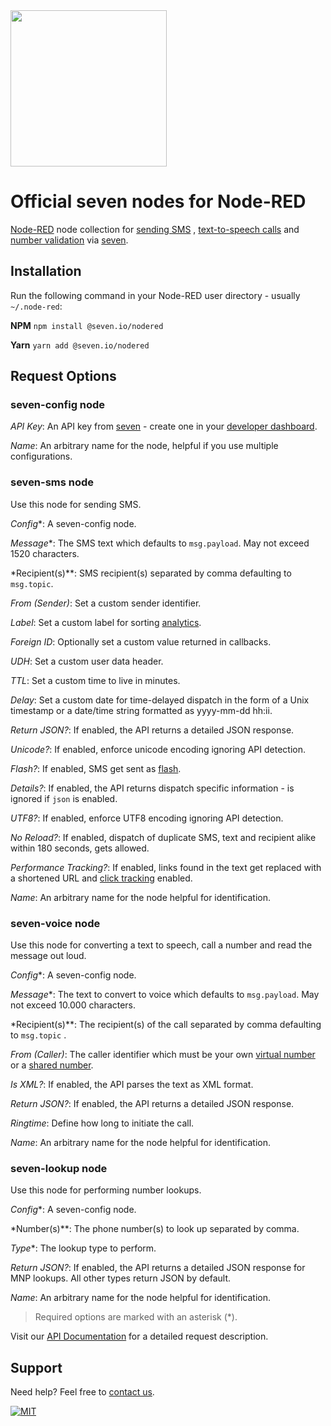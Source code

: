 <img src="https://www.seven.io/wp-content/uploads/Logo.svg" width="250" />

# Official seven nodes for Node-RED

[Node-RED](http://nodered.org) node collection
for [sending SMS](https://www.seven.io/en/products/send-sms/)
, [text-to-speech calls](https://www.seven.io/en/products/voice/)
and [number validation](https://www.seven.io/en/products/number-validation/)
via [seven](https://www.seven.io/).

## Installation

Run the following command in your Node-RED user directory - usually `~/.node-red`:

**NPM**
`npm install @seven.io/nodered`

**Yarn**
`yarn add @seven.io/nodered`

## Request Options

### seven-config node

*API Key*: An API key from [seven](https://help.seven.io/en/api-key-access) - create one in
your [developer dashboard](https://app.seven.io/developer).

*Name*: An arbitrary name for the node, helpful if you use multiple configurations.

### seven-sms node
Use this node for sending SMS.

*Config**: A seven-config node.

*Message**: The SMS text which defaults to `msg.payload`. May not exceed 1520 characters.

*Recipient(s)**: SMS recipient(s) separated by comma defaulting to `msg.topic`.

*From (Sender)*: Set a custom sender identifier.

*Label*: Set a custom label for
sorting [analytics](https://www.seven.io/en/docs/gateway/http-api/analytics/).

*Foreign ID*: Optionally set a custom value returned in callbacks.

*UDH*: Set a custom user data header.

*TTL*: Set a custom time to live in minutes.

*Delay*: Set a custom date for time-delayed dispatch in the form of a Unix timestamp or a
date/time string formatted as yyyy-mm-dd hh:ii.

*Return JSON?*: If enabled, the API returns a detailed JSON response.

*Unicode?*: If enabled, enforce unicode encoding ignoring API detection.

*Flash?*: If enabled, SMS get sent as [flash](https://help.seven.io/en/flash-sms).

*Details?*: If enabled, the API returns dispatch specific information - is ignored
if `json` is enabled.

*UTF8?*: If enabled, enforce UTF8 encoding ignoring API detection.

*No Reload?*: If enabled, dispatch of duplicate SMS, text and recipient alike within 180
seconds, gets allowed.

*Performance Tracking?*: If enabled, links found in the text get replaced with a shortened
URL and [click tracking](https://help.seven.io/en/performance-tracking-1) enabled.

*Name*: An arbitrary name for the node helpful for identification.

### seven-voice node
Use this node for converting a text to speech, call a number and read the message out loud.

*Config**: A seven-config node.

*Message**: The text to convert to voice which defaults to `msg.payload`. May not exceed
10.000 characters.

*Recipient(s)**: The recipient(s) of the call separated by comma defaulting to `msg.topic`
.

*From (Caller)*: The caller identifier which must be your
own [virtual number](https://help.seven.io/en/ordering-your-own-number) or
a [shared number](https://www.seven.io/en/docs/glossary/shared-numbers/).

*Is XML?*: If enabled, the API parses the text as XML format.

*Return JSON?*: If enabled, the API returns a detailed JSON response.

*Ringtime*: Define how long to initiate the call.

*Name*: An arbitrary name for the node helpful for identification.

### seven-lookup node
Use this node for performing number lookups.

*Config**: A seven-config node.

*Number(s)**: The phone number(s) to look up separated by comma.

*Type**: The lookup type to perform.

*Return JSON?*: If enabled, the API returns a detailed JSON response for MNP lookups. All
other types return JSON by default.

*Name*: An arbitrary name for the node helpful for identification.

> Required options are marked with an asterisk (*).

Visit our [API Documentation](https://www.seven.io/en/docs/gateway/http-api/) for a
detailed request description.

## Support

Need help? Feel free to [contact us](https://www.seven.io/en/company/contact/).

[![MIT](https://img.shields.io/badge/License-MIT-teal.svg)](LICENSE)
